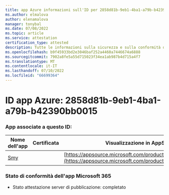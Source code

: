 ```yaml
---
title: app Azure informazioni sull'ID per 2858d81b-9eb1-4ba1-a79b-b42390bb0015
ms.author: elmalova
author: elenamalova
manager: tonybal
ms.date: 07/08/2022
ms.topic: article
ms.service: attestation
certification_type: attested
description: Tutte le informazioni sulla sicurezza e sulla conformità disponibili per 2858d81b-9eb1-4ba1-a79b-b42390bb0015.
ms.openlocfilehash: b9f45933bd2e3046baf252a4460a7446674a6888
ms.sourcegitcommit: 7902a8fe5a55d715023f34ea1ab987b4d715a4f7
ms.translationtype: MT
ms.contentlocale: it-IT
ms.lasthandoff: 07/10/2022
ms.locfileid: "66699364"
---
```

# <a name="azure-app-id-2858d81b-9eb1-4ba1-a79b-b42390bb0015"></a>ID app Azure: 2858d81b-9eb1-4ba1-a79b-b42390bb0015


### <a name="apps-associated-with-this-id"></a>App associate a questo ID:
| **Nome dell'app** | **Certificata** | **Visualizzazione in AppSource** |
|--------------|---------------|-----------------------|
| [Smy](../forward/WA200004190.md) |  | [https://appsource.microsoft.com/product/office/WA200004190](https://appsource.microsoft.com/product/office/WA200004190) |

### <a name="microsoft-365-app-compliance-status"></a>Stato di conformità dell'app Microsoft 365
- Stato attestazione server di pubblicazione: completato
